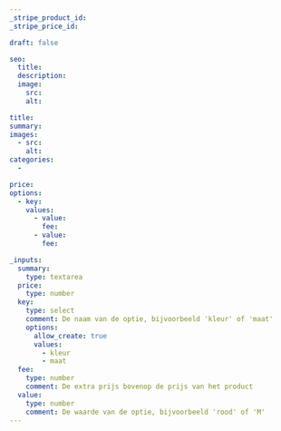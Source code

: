 ```yaml
---
_stripe_product_id: 
_stripe_price_id: 

draft: false 

seo:
  title:
  description:
  image:
    src: 
    alt: 

title: 
summary: 
images:
  - src:
    alt:
categories:
  - 

price: 
options:
  - key: 
    values:
      - value: 
        fee: 
      - value: 
        fee:

_inputs:
  summary:
    type: textarea
  price:
    type: number
  key:
    type: select
    comment: De naam van de optie, bijvoorbeeld 'kleur' of 'maat'
    options:
      allow_create: true
      values:
        - kleur
        - maat
  fee:
    type: number
    comment: De extra prijs bovenop de prijs van het product
  value:
    type: number
    comment: De waarde van de optie, bijvoorbeeld 'rood' of 'M'
---
```

